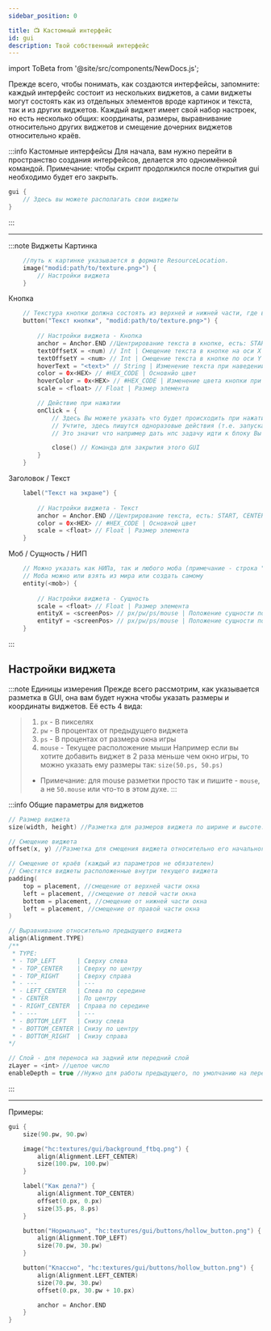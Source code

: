 ```yaml
---
sidebar_position: 0

title: 📺 Кастомный интерфейс
id: gui
description: Твой собственный интерфейс
---
```


import ToBeta from '@site/src/components/NewDocs.js';

<ToBeta url='welcome' />

Прежде всего, чтобы понимать, как создаются интерфейсы, запомните: каждый интерфейс состоит из нескольких виджетов, а сами виджеты могут состоять как из отдельных элементов вроде картинок и текста, так и из других виджетов.
Каждый виджет имеет свой набор настроек, но есть несколько общих: координаты, размеры, выравнивание относительно других виджетов и смещение дочерних виджетов относительно краёв.

:::info  Кастомные интерфейсы
Для начала, вам нужно перейти в пространство создания интерфейсов, делается это одноимённой командой.
Примечание: чтобы скрипт продолжился после открытия gui необходимо будет его закрыть.
```kts
gui {
    // Здесь вы можете располагать свои виджеты
}
```
:::

---

:::note Виджеты
Картинка
```kts
    //путь к картинке указывается в формате ResourceLocation.
    image("modid:path/to/texture.png>") {
        // Настройки виджета
    }
```
Кнопка
```kts
    // Текстура кнопки должна состоять из верхней и нижней части, где верхняя - обычная кнопка, нижняя - нажатая кнопка.
    button("Текст кнопки", "modid:path/to/texture.png>") {
        
        // Настройки виджета - Кнопка
        anchor = Anchor.END //Центрирование текста в кнопке, есть: START, CENTER, END
        textOffsetX = <num) // Int | Смещение текста в кнопке на оси X
        textOffsetY = <num> // Int | Смещение текста в кнопке по оси Y
        hoverText = "<text>" // String | Изменение текста при наведении курсором
        color = 0x<HEX> // #HEX_CODE | Основнйо цвет
        hoverColor = 0x<HEX> // #HEX_CODE | Изменение цвета кнопки при наведении курсором
        scale = <float> // Float | Размер элемента

        // Действие при нажатии
        onClick = {
            // Здесь Вы можете указать что будет происходить при нажатии.
            // Учтите, здесь пишутся одноразовые действия (т.е. запускаемые на этапе выполнения скрипта, как например в функции next { ... })
            // Это значит что например дать нпс задачу идти к блоку Вы тут не сможете, но поменять значение переменной - вполне возможно

            close() // Команда для закрытия этого GUI
        }
    }
```
Заголовок / Текст
```kts
    label("Текст на экране") {
        
        // Настройки виджета - Текст
        anchor = Anchor.END //Центрирование текста, есть: START, CENTER, END
        color = 0x<HEX> // #HEX_CODE | Основной цвет
        scale = <float> // Float | Размер элемента
    }
```
Моб / Сущность / НИП
```kts
    // Можно указать как НИПа, так и любого моба (примечание - строка "minecraft:zombie", это не моб, это строка!)
    // Моба можно или взять из мира или создать самому
    entity(<mob>) {
        
        // Настройки виджета - Сущность
        scale = <float> // Float | Размер элемента
        entityX = <screenPos> // px/pw/ps/mouse | Положение сущности по оси X
        entityY = <screenPos> // px/pw/ps/mouse | Положение сущности по оси Y
    }
```
:::

## Настройки виджета

:::note Единицы измерения
Прежде всего рассмотрим, как указывается разметка в GUI, она вам будет нужна чтобы указать размеры и координаты виджетов.
Её есть 4 вида:
> 1) `px` - В пикселях
> 2) `pw` - В процентах от предыдущего виджета
> 3) `ps` - В процентах от размера окна игры
> 4) `mouse` - Текущее расположение мыши
> Например если вы хотите добавить виджет в 2 раза меньше чем окно игры, то можно указать ему размеры так: `size(50.ps, 50.ps)`
> - Примечание: для mouse разметки просто так и пишите - `mouse`, а не `50.mouse` или что-то в этом духе.
:::

:::info Общие параметры для виджетов
```kts
// Размер виджета
size(width, height) //Разметка для размеров виджета по ширине и высоте.

// Смещение виджета
offset(x, y) //Разметка для смещения виджета относительно его начального положения по x и y.

// Смещение от краёв (каждый из параметров не обязателен)
// Сместятся виджеты расположенные внутри текущего виджета
padding(
    top = placement, //смещение от верхней части окна
    left = placement, //смещение от левой части окна
    bottom = placement, //смещение от нижней части окна
    left = placement, //смещение от правой части окна
)

// Выравнивание относительно предыдущего виджета
align(Alignment.TYPE)
/**
 * TYPE:
 * - TOP_LEFT      | Сверху слева
 * - TOP_CENTER    | Сверху по центру
 * - TOP_RIGHT     | Сверху справа
 * - ---           | ---
 * - LEFT_CENTER   | Слева по середине
 * - CENTER        | По центру
 * - RIGHT_CENTER  | Справа по середине
 * - ---           | ---
 * - BOTTOM_LEFT   | Снизу слева
 * - BOTTOM_CENTER | Снизу по центру
 * - BOTTOM_RIGHT  | Снизу справа
*/

// Слой - для переноса на задний или передний слой
zLayer = <int> //целое число
enableDepth = true //Нужно для работы предыдущего, по умолчанию на переднем плане рисуется то, что рисовалось последним, если включить глубину, тогда будет работать и zLayer.
```
:::

---

Примеры:
```kts
gui {
    size(90.pw, 90.pw)

    image("hc:textures/gui/background_ftbq.png") {
        align(Alignment.LEFT_CENTER)
        size(100.pw, 100.pw)
    }

    label("Как дела?") {
        align(Alignment.TOP_CENTER)
        offset(0.px, 0.px)
        size(35.ps, 8.ps)
    }

    button("Нормально", "hc:textures/gui/buttons/hollow_button.png") {
        align(Alignment.TOP_LEFT)
        size(70.pw, 30.pw)
    }

    button("Классно", "hc:textures/gui/buttons/hollow_button.png") {
        align(Alignment.LEFT_CENTER)
        size(70.pw, 30.pw)
        offset(0.px, 30.pw + 10.px)

        anchor = Anchor.END
    }
}
```
